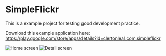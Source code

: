 # SimpleFlickr

This is a example project for testing good development practice.

Download this example application here: https://play.google.com/store/apps/details?id=clertonleal.com.simpleflickr

![Home screen](https://lh3.googleusercontent.com/OQB63X0YtVIRLOO7m78knkJ61I3WN5w-Sgy3i9jtkBxRTs2Vqt25vxmsbWzM7xr0yw=h900-rw)
![Detail screen](https://lh3.googleusercontent.com/Q-T3ShCC-IfiC-2rl_BzzFM0UkhZnBvuoV-5Zzm5J4URbkDtWqO_0mpUUmdXh9nqaSM=h900-rw)
